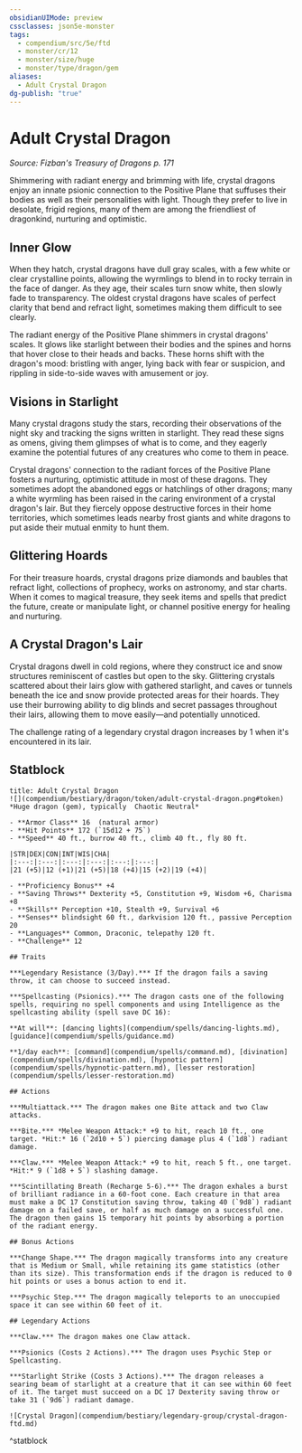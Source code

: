 ```yaml
---
obsidianUIMode: preview
cssclasses: json5e-monster
tags:
  - compendium/src/5e/ftd
  - monster/cr/12
  - monster/size/huge
  - monster/type/dragon/gem
aliases:
  - Adult Crystal Dragon
dg-publish: "true"
---
```

# Adult Crystal Dragon
*Source: Fizban's Treasury of Dragons p. 171*  

Shimmering with radiant energy and brimming with life, crystal dragons enjoy an innate psionic connection to the Positive Plane that suffuses their bodies as well as their personalities with light. Though they prefer to live in desolate, frigid regions, many of them are among the friendliest of dragonkind, nurturing and optimistic.

## Inner Glow

When they hatch, crystal dragons have dull gray scales, with a few white or clear crystalline points, allowing the wyrmlings to blend in to rocky terrain in the face of danger. As they age, their scales turn snow white, then slowly fade to transparency. The oldest crystal dragons have scales of perfect clarity that bend and refract light, sometimes making them difficult to see clearly.

The radiant energy of the Positive Plane shimmers in crystal dragons' scales. It glows like starlight between their bodies and the spines and horns that hover close to their heads and backs. These horns shift with the dragon's mood: bristling with anger, lying back with fear or suspicion, and rippling in side-to-side waves with amusement or joy.

## Visions in Starlight

Many crystal dragons study the stars, recording their observations of the night sky and tracking the signs written in starlight. They read these signs as omens, giving them glimpses of what is to come, and they eagerly examine the potential futures of any creatures who come to them in peace.

Crystal dragons' connection to the radiant forces of the Positive Plane fosters a nurturing, optimistic attitude in most of these dragons. They sometimes adopt the abandoned eggs or hatchlings of other dragons; many a white wyrmling has been raised in the caring environment of a crystal dragon's lair. But they fiercely oppose destructive forces in their home territories, which sometimes leads nearby frost giants and white dragons to put aside their mutual enmity to hunt them.

## Glittering Hoards

For their treasure hoards, crystal dragons prize diamonds and baubles that refract light, collections of prophecy, works on astronomy, and star charts. When it comes to magical treasure, they seek items and spells that predict the future, create or manipulate light, or channel positive energy for healing and nurturing.

## A Crystal Dragon's Lair

Crystal dragons dwell in cold regions, where they construct ice and snow structures reminiscent of castles but open to the sky. Glittering crystals scattered about their lairs glow with gathered starlight, and caves or tunnels beneath the ice and snow provide protected areas for their hoards. They use their burrowing ability to dig blinds and secret passages throughout their lairs, allowing them to move easily—and potentially unnoticed.

The challenge rating of a legendary crystal dragon increases by 1 when it's encountered in its lair.

## Statblock

```ad-statblock
title: Adult Crystal Dragon
![](compendium/bestiary/dragon/token/adult-crystal-dragon.png#token)
*Huge dragon (gem), typically  Chaotic Neutral*

- **Armor Class** 16  (natural armor)
- **Hit Points** 172 (`15d12 + 75`)
- **Speed** 40 ft., burrow 40 ft., climb 40 ft., fly 80 ft.

|STR|DEX|CON|INT|WIS|CHA|
|:---:|:---:|:---:|:---:|:---:|:---:|
|21 (+5)|12 (+1)|21 (+5)|18 (+4)|15 (+2)|19 (+4)|

- **Proficiency Bonus** +4
- **Saving Throws** Dexterity +5, Constitution +9, Wisdom +6, Charisma +8
- **Skills** Perception +10, Stealth +9, Survival +6
- **Senses** blindsight 60 ft., darkvision 120 ft., passive Perception 20
- **Languages** Common, Draconic, telepathy 120 ft.
- **Challenge** 12

## Traits

***Legendary Resistance (3/Day).*** If the dragon fails a saving throw, it can choose to succeed instead.

***Spellcasting (Psionics).*** The dragon casts one of the following spells, requiring no spell components and using Intelligence as the spellcasting ability (spell save DC 16):

**At will**: [dancing lights](compendium/spells/dancing-lights.md), [guidance](compendium/spells/guidance.md)

**1/day each**: [command](compendium/spells/command.md), [divination](compendium/spells/divination.md), [hypnotic pattern](compendium/spells/hypnotic-pattern.md), [lesser restoration](compendium/spells/lesser-restoration.md)

## Actions

***Multiattack.*** The dragon makes one Bite attack and two Claw attacks.

***Bite.*** *Melee Weapon Attack:* +9 to hit, reach 10 ft., one target. *Hit:* 16 (`2d10 + 5`) piercing damage plus 4 (`1d8`) radiant damage.

***Claw.*** *Melee Weapon Attack:* +9 to hit, reach 5 ft., one target. *Hit:* 9 (`1d8 + 5`) slashing damage.

***Scintillating Breath (Recharge 5-6).*** The dragon exhales a burst of brilliant radiance in a 60-foot cone. Each creature in that area must make a DC 17 Constitution saving throw, taking 40 (`9d8`) radiant damage on a failed save, or half as much damage on a successful one. The dragon then gains 15 temporary hit points by absorbing a portion of the radiant energy.

## Bonus Actions

***Change Shape.*** The dragon magically transforms into any creature that is Medium or Small, while retaining its game statistics (other than its size). This transformation ends if the dragon is reduced to 0 hit points or uses a bonus action to end it.

***Psychic Step.*** The dragon magically teleports to an unoccupied space it can see within 60 feet of it.

## Legendary Actions

***Claw.*** The dragon makes one Claw attack.

***Psionics (Costs 2 Actions).*** The dragon uses Psychic Step or Spellcasting.

***Starlight Strike (Costs 3 Actions).*** The dragon releases a searing beam of starlight at a creature that it can see within 60 feet of it. The target must succeed on a DC 17 Dexterity saving throw or take 31 (`9d6`) radiant damage.

![Crystal Dragon](compendium/bestiary/legendary-group/crystal-dragon-ftd.md)
```
^statblock